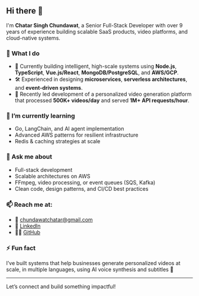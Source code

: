 ## Hi there 👋

I'm **Chatar Singh Chundawat**, a Senior Full-Stack Developer with over 9 years of experience building scalable SaaS products, video platforms, and cloud-native systems.

### 💼 What I do
- 🔭 Currently building intelligent, high-scale systems using **Node.js**, **TypeScript**, **Vue.js/React**, **MongoDB/PostgreSQL**, and **AWS/GCP**.
- 🛠️ Experienced in designing **microservices**, **serverless architectures**, and **event-driven systems**.
- 🎥 Recently led development of a personalized video generation platform that processed **500K+ videos/day** and served **1M+ API requests/hour**.

### 🌱 I’m currently learning
- Go, LangChain, and AI agent implementation
- Advanced AWS patterns for resilient infrastructure  
- Redis & caching strategies at scale  

### 💬 Ask me about
- Full-stack development  
- Scalable architectures on AWS  
- FFmpeg, video processing, or event queues (SQS, Kafka)  
- Clean code, design patterns, and CI/CD best practices  

### 📫 Reach me at:
- 📧 chundawatchatar@gmail.com  
- 🔗 [LinkedIn](https://www.linkedin.com/in/chundawatchatar)  
- 🧑‍💻 [GitHub](https://github.com/chundawatchatar)  

### ⚡ Fun fact
I’ve built systems that help businesses generate personalized videos at scale, in multiple languages, using AI voice synthesis and subtitles 🚀

---

Let’s connect and build something impactful!
